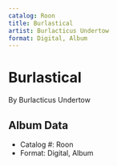 ```yaml
---
catalog: Roon
title: Burlastical
artist: Burlacticus Undertow
format: Digital, Album
---
```


# Burlastical

By Burlacticus Undertow

## Album Data

- Catalog #: Roon
- Format: Digital, Album

